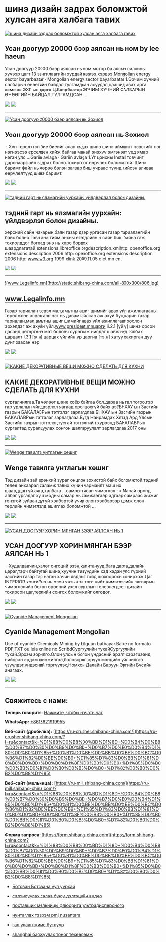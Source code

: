 # шинэ дизайн задрах боломжтой хулсан аяга халбага тавих

<a href="https://swt.shibang-china.com/?l=ru&img&k=%D1%88%D0%B8%D0%BD%D1%8D+%D0%B4%D0%B8%D0%B7%D0%B0%D0%B9%D0%BD+%D0%B7%D0%B0%D0%B4%D1%80%D0%B0%D1%85+%D0%B1%D0%BE%D0%BB%D0%BE%D0%BC%D0%B6%D1%82%D0%BE%D0%B9+%D1%85%D1%83%D0%BB%D1%81%D0%B0%D0%BD+%D0%B0%D1%8F%D0%B3%D0%B0+%D1%85%D0%B0%D0%BB%D0%B1%D0%B0%D0%B3%D0%B0+%D1%82%D0%B0%D0%B2%D0%B8%D1%85" target="_blank">![шинэ дизайн задрах боломжтой хулсан аяга халбага тавих](http://static.shibang-china.com/all-800x300/523.jpg)</a>

## Усан доогуур 20000 бээр аялсан нь ном by lee haeun
Усан доогуур 20000 бээр аялсан нь ном.мотор ба аясын салхины хүчээр цагт 13 зангилаагийн хурдай явжээ.хэрвээ.Mongolian energy sector bayarbaatar&nbsp;&#0183;&#32;Mongolian energy sector bayarbaatar 1.Эрчим хүчний салбарын өнөөгийн байдал,тулгамдсан асуудал,цаашид авах арга хэмжээ ЭХГ ын дарга Ц.Баярбаатар ЭРЧИМ ХҮЧНИЙ САЛБАРЫН ӨНӨӨГИЙН БАЙДАЛ,ТУЛГАМДСАН …


<a href="https://whatsapp.shibangsoft.com/WhatsApp.php" target="_blank" title="WhatsApp">![](http://static.shibang-china.com/icon/whatsapp.png)</a> <a href="https://swt.shibang-china.com/?l=ru&icon&k=%D1%88%D0%B8%D0%BD%D1%8D+%D0%B4%D0%B8%D0%B7%D0%B0%D0%B9%D0%BD+%D0%B7%D0%B0%D0%B4%D1%80%D0%B0%D1%85+%D0%B1%D0%BE%D0%BB%D0%BE%D0%BC%D0%B6%D1%82%D0%BE%D0%B9+%D1%85%D1%83%D0%BB%D1%81%D0%B0%D0%BD+%D0%B0%D1%8F%D0%B3%D0%B0+%D1%85%D0%B0%D0%BB%D0%B1%D0%B0%D0%B3%D0%B0+%D1%82%D0%B0%D0%B2%D0%B8%D1%85" target="_blank">![](http://static.shibang-china.com/icon/chat-ru.png)</a>

---

<a href="https://swt.shibang-china.com/?l=ru&img&k=%D1%88%D0%B8%D0%BD%D1%8D+%D0%B4%D0%B8%D0%B7%D0%B0%D0%B9%D0%BD+%D0%B7%D0%B0%D0%B4%D1%80%D0%B0%D1%85+%D0%B1%D0%BE%D0%BB%D0%BE%D0%BC%D0%B6%D1%82%D0%BE%D0%B9+%D1%85%D1%83%D0%BB%D1%81%D0%B0%D0%BD+%D0%B0%D1%8F%D0%B3%D0%B0+%D1%85%D0%B0%D0%BB%D0%B1%D0%B0%D0%B3%D0%B0+%D1%82%D0%B0%D0%B2%D0%B8%D1%85" target="_blank">![Усан доогуур 20000 бээр аялсан нь Зохиол](http://static.shibang-china.com/all-800x300/1006.jpg)</a>

## Усан доогуур 20000 бээр аялсан нь Зохиол
&nbsp;&#0183;&#32;Хvн тєрєлхтєн бие биеийг алан хядах шинэ шинэ аймшигт зэвсгийг нэг нэгнээсээ єрсєлдєн хийж байгаа манай энэхvv эмгэнэлт vед ямар нэгэн улс …Gariin avlaga&nbsp;&#0183;&#32;Gariin avlaga 1.Уг цонхны Install товчийг дарснаарфайл задрах болно.тохиргоог өөрчлөх боломжтой. Шинэ баримт файл нь өөрөө бэлэн загвар биш учраас түүнд хийсэн аливаа өөрчлөлтүүд шинэ баримт.


<a href="https://whatsapp.shibangsoft.com/WhatsApp.php" target="_blank" title="WhatsApp">![](http://static.shibang-china.com/icon/whatsapp.png)</a> <a href="https://swt.shibang-china.com/?l=ru&icon&k=%D1%88%D0%B8%D0%BD%D1%8D+%D0%B4%D0%B8%D0%B7%D0%B0%D0%B9%D0%BD+%D0%B7%D0%B0%D0%B4%D1%80%D0%B0%D1%85+%D0%B1%D0%BE%D0%BB%D0%BE%D0%BC%D0%B6%D1%82%D0%BE%D0%B9+%D1%85%D1%83%D0%BB%D1%81%D0%B0%D0%BD+%D0%B0%D1%8F%D0%B3%D0%B0+%D1%85%D0%B0%D0%BB%D0%B1%D0%B0%D0%B3%D0%B0+%D1%82%D0%B0%D0%B2%D0%B8%D1%85" target="_blank">![](http://static.shibang-china.com/icon/chat-ru.png)</a>

---

<a href="https://swt.shibang-china.com/?l=ru&img&k=%D1%88%D0%B8%D0%BD%D1%8D+%D0%B4%D0%B8%D0%B7%D0%B0%D0%B9%D0%BD+%D0%B7%D0%B0%D0%B4%D1%80%D0%B0%D1%85+%D0%B1%D0%BE%D0%BB%D0%BE%D0%BC%D0%B6%D1%82%D0%BE%D0%B9+%D1%85%D1%83%D0%BB%D1%81%D0%B0%D0%BD+%D0%B0%D1%8F%D0%B3%D0%B0+%D1%85%D0%B0%D0%BB%D0%B1%D0%B0%D0%B3%D0%B0+%D1%82%D0%B0%D0%B2%D0%B8%D1%85" target="_blank">![тэдний гарт нь ялзмагийн уурхайн: үйлдвэрлэл болон дизайны.](http://static.shibang-china.com/all-800x300/694.jpg)</a>

## тэдний гарт нь ялзмагийн уурхайн: үйлдвэрлэл болон дизайны.
хөрсний сайн чанарын,баян газар дээр ургасан газар тариалангийн байх болно.Гэвч энэ тийм анхны өгөгдлийн ч сайн биш байна гэж тохиолддог бөгөөд энэ нь хөрс бордох шаардлагатай.extensions.libreoffice.orgdescription.xmlhttp: openoffice.org extensions description 2006 http: openoffice.org extensions description 2006 http: www.w3.org 1999 xlink 2009.11.05 dict mn en.


<a href="https://whatsapp.shibangsoft.com/WhatsApp.php" target="_blank" title="WhatsApp">![](http://static.shibang-china.com/icon/whatsapp.png)</a> <a href="https://swt.shibang-china.com/?l=ru&icon&k=%D1%88%D0%B8%D0%BD%D1%8D+%D0%B4%D0%B8%D0%B7%D0%B0%D0%B9%D0%BD+%D0%B7%D0%B0%D0%B4%D1%80%D0%B0%D1%85+%D0%B1%D0%BE%D0%BB%D0%BE%D0%BC%D0%B6%D1%82%D0%BE%D0%B9+%D1%85%D1%83%D0%BB%D1%81%D0%B0%D0%BD+%D0%B0%D1%8F%D0%B3%D0%B0+%D1%85%D0%B0%D0%BB%D0%B1%D0%B0%D0%B3%D0%B0+%D1%82%D0%B0%D0%B2%D0%B8%D1%85" target="_blank">![](http://static.shibang-china.com/icon/chat-ru.png)</a>

---

<a href="https://swt.shibang-china.com/?l=ru&img&k=%D1%88%D0%B8%D0%BD%D1%8D+%D0%B4%D0%B8%D0%B7%D0%B0%D0%B9%D0%BD+%D0%B7%D0%B0%D0%B4%D1%80%D0%B0%D1%85+%D0%B1%D0%BE%D0%BB%D0%BE%D0%BC%D0%B6%D1%82%D0%BE%D0%B9+%D1%85%D1%83%D0%BB%D1%81%D0%B0%D0%BD+%D0%B0%D1%8F%D0%B3%D0%B0+%D1%85%D0%B0%D0%BB%D0%B1%D0%B0%D0%B3%D0%B0+%D1%82%D0%B0%D0%B2%D0%B8%D1%85" target="_blank">![www.Legalinfo.mn](http://static.shibang-china.com/all-800x300/806.jpg)</a>

## www.Legalinfo.mn
Газар тариалан эсвэл мал,амьтны ашиг шимийг авах үйл ажиллагааны төрөлжсөн эсвэл аль нэг нь давамгайлсан аж ахуй бус,харин газар тариалан,мал,амьтны ашиг шимийг авах үйл ажиллагааг хослон эрхэлдэг аж ахуйн үйл.www.president.mnцарги ii.2.1 [үй.ү] шинэ орсон цасанд цөгөргөнө мэт боловч сүрэглэж нисдэг шавж нүд гялбах царцалт i.3.1 [ж.н] царцах үйлийн үр царгиа [тэ.н] хатуу хахирган дуу дүнг заасан нэр


<a href="https://whatsapp.shibangsoft.com/WhatsApp.php" target="_blank" title="WhatsApp">![](http://static.shibang-china.com/icon/whatsapp.png)</a> <a href="https://swt.shibang-china.com/?l=ru&icon&k=%D1%88%D0%B8%D0%BD%D1%8D+%D0%B4%D0%B8%D0%B7%D0%B0%D0%B9%D0%BD+%D0%B7%D0%B0%D0%B4%D1%80%D0%B0%D1%85+%D0%B1%D0%BE%D0%BB%D0%BE%D0%BC%D0%B6%D1%82%D0%BE%D0%B9+%D1%85%D1%83%D0%BB%D1%81%D0%B0%D0%BD+%D0%B0%D1%8F%D0%B3%D0%B0+%D1%85%D0%B0%D0%BB%D0%B1%D0%B0%D0%B3%D0%B0+%D1%82%D0%B0%D0%B2%D0%B8%D1%85" target="_blank">![](http://static.shibang-china.com/icon/chat-ru.png)</a>

---

<a href="https://swt.shibang-china.com/?l=ru&img&k=%D1%88%D0%B8%D0%BD%D1%8D+%D0%B4%D0%B8%D0%B7%D0%B0%D0%B9%D0%BD+%D0%B7%D0%B0%D0%B4%D1%80%D0%B0%D1%85+%D0%B1%D0%BE%D0%BB%D0%BE%D0%BC%D0%B6%D1%82%D0%BE%D0%B9+%D1%85%D1%83%D0%BB%D1%81%D0%B0%D0%BD+%D0%B0%D1%8F%D0%B3%D0%B0+%D1%85%D0%B0%D0%BB%D0%B1%D0%B0%D0%B3%D0%B0+%D1%82%D0%B0%D0%B2%D0%B8%D1%85" target="_blank">![КАКИЕ ДЕКОРАТИВНЫЕ ВЕЩИ МОЖНО СДЕЛАТЬ ДЛЯ КУХНИ](http://static.shibang-china.com/all-800x300/1359.jpg)</a>

## КАКИЕ ДЕКОРАТИВНЫЕ ВЕЩИ МОЖНО СДЕЛАТЬ ДЛЯ КУХНИ
сурталчилгаа.Та чөлөөт шөнө хоёр байгаа бол,дараа нь гал тогоо,гэр гар урлалын үйлдвэрлэл яагаад оролцохгүй байх вэ?БНХАУ ын Засгийн газрын БАКАЛАВРын тэтгэлэг зарлагдлаа.БНХАУ ын Засгийн газрын БАКАЛАВРын тэтгэлэг зарлагдлаа.Бүгд Найрамдах Хятад Ард Улсын Засгийн газрын тэтгэлэг,тусгай тэтгэлгийн хүрээнд БАКАЛАВРын сургалтад суралцуулах сонгон шалгаруулалт зарлагдлаа 2017 оны


<a href="https://whatsapp.shibangsoft.com/WhatsApp.php" target="_blank" title="WhatsApp">![](http://static.shibang-china.com/icon/whatsapp.png)</a> <a href="https://swt.shibang-china.com/?l=ru&icon&k=%D1%88%D0%B8%D0%BD%D1%8D+%D0%B4%D0%B8%D0%B7%D0%B0%D0%B9%D0%BD+%D0%B7%D0%B0%D0%B4%D1%80%D0%B0%D1%85+%D0%B1%D0%BE%D0%BB%D0%BE%D0%BC%D0%B6%D1%82%D0%BE%D0%B9+%D1%85%D1%83%D0%BB%D1%81%D0%B0%D0%BD+%D0%B0%D1%8F%D0%B3%D0%B0+%D1%85%D0%B0%D0%BB%D0%B1%D0%B0%D0%B3%D0%B0+%D1%82%D0%B0%D0%B2%D0%B8%D1%85" target="_blank">![](http://static.shibang-china.com/icon/chat-ru.png)</a>

---

<a href="https://swt.shibang-china.com/?l=ru&img&k=%D1%88%D0%B8%D0%BD%D1%8D+%D0%B4%D0%B8%D0%B7%D0%B0%D0%B9%D0%BD+%D0%B7%D0%B0%D0%B4%D1%80%D0%B0%D1%85+%D0%B1%D0%BE%D0%BB%D0%BE%D0%BC%D0%B6%D1%82%D0%BE%D0%B9+%D1%85%D1%83%D0%BB%D1%81%D0%B0%D0%BD+%D0%B0%D1%8F%D0%B3%D0%B0+%D1%85%D0%B0%D0%BB%D0%B1%D0%B0%D0%B3%D0%B0+%D1%82%D0%B0%D0%B2%D0%B8%D1%85" target="_blank">![Wenge тавилга унтлагын хөшиг](http://static.shibang-china.com/all-800x300/181.jpg)</a>

## Wenge тавилга унтлагын хөшиг
Тэд дизайн зай ерөнхий зураг онцлон зохистой байх боломжтой.тэдний төлөө анхаарал халамж тавих хүчин чармайлт маш их шаарддаггүй.аяга,халбага …самрын ясан чимэглэл&nbsp;&#0183;&#32;• Манай оронд элбэг ургадаг хуш модны самар нь хэмжээгээр эдгээр самраас жижиг гонзгой зуйван дугуй хэлбэртэй учир олон хэлбэрээр цөмж олон төрлийн чимэглэлд ашиглах боломжтой …


<a href="https://whatsapp.shibangsoft.com/WhatsApp.php" target="_blank" title="WhatsApp">![](http://static.shibang-china.com/icon/whatsapp.png)</a> <a href="https://swt.shibang-china.com/?l=ru&icon&k=%D1%88%D0%B8%D0%BD%D1%8D+%D0%B4%D0%B8%D0%B7%D0%B0%D0%B9%D0%BD+%D0%B7%D0%B0%D0%B4%D1%80%D0%B0%D1%85+%D0%B1%D0%BE%D0%BB%D0%BE%D0%BC%D0%B6%D1%82%D0%BE%D0%B9+%D1%85%D1%83%D0%BB%D1%81%D0%B0%D0%BD+%D0%B0%D1%8F%D0%B3%D0%B0+%D1%85%D0%B0%D0%BB%D0%B1%D0%B0%D0%B3%D0%B0+%D1%82%D0%B0%D0%B2%D0%B8%D1%85" target="_blank">![](http://static.shibang-china.com/icon/chat-ru.png)</a>

---

<a href="https://swt.shibang-china.com/?l=ru&img&k=%D1%88%D0%B8%D0%BD%D1%8D+%D0%B4%D0%B8%D0%B7%D0%B0%D0%B9%D0%BD+%D0%B7%D0%B0%D0%B4%D1%80%D0%B0%D1%85+%D0%B1%D0%BE%D0%BB%D0%BE%D0%BC%D0%B6%D1%82%D0%BE%D0%B9+%D1%85%D1%83%D0%BB%D1%81%D0%B0%D0%BD+%D0%B0%D1%8F%D0%B3%D0%B0+%D1%85%D0%B0%D0%BB%D0%B1%D0%B0%D0%B3%D0%B0+%D1%82%D0%B0%D0%B2%D0%B8%D1%85" target="_blank">![УСАН ДООГУУР ХОРИН МЯНГАН БЭЭР АЯЛСАН НЬ 1](http://static.shibang-china.com/all-800x300/289.jpg)</a>

## УСАН ДООГУУР ХОРИН МЯНГАН БЭЭР АЯЛСАН НЬ 1
&nbsp;&#0183;&#32;Худалдаачин,хөлөг онгоцнй эзэн,капитанууд,бага дарга,далайн цэрэг,тэрч байтугай шинэ,хуучин тивүүдийн хэд хэдэн улс гүрний засгийн газар тэр нэгэн хачин явдлыг гойд шохоорохн сонирхож.Цаг INTERIOR хонгиЭнэ нь олон янзын та төгс нийт чимэглэлийн загварын чимэглэлийн болон өрөөний үзэл суртлын телевлегдсен дизайн тохирсон цаг,төрлийн сонгох боломжийг олгодог.


<a href="https://whatsapp.shibangsoft.com/WhatsApp.php" target="_blank" title="WhatsApp">![](http://static.shibang-china.com/icon/whatsapp.png)</a> <a href="https://swt.shibang-china.com/?l=ru&icon&k=%D1%88%D0%B8%D0%BD%D1%8D+%D0%B4%D0%B8%D0%B7%D0%B0%D0%B9%D0%BD+%D0%B7%D0%B0%D0%B4%D1%80%D0%B0%D1%85+%D0%B1%D0%BE%D0%BB%D0%BE%D0%BC%D0%B6%D1%82%D0%BE%D0%B9+%D1%85%D1%83%D0%BB%D1%81%D0%B0%D0%BD+%D0%B0%D1%8F%D0%B3%D0%B0+%D1%85%D0%B0%D0%BB%D0%B1%D0%B0%D0%B3%D0%B0+%D1%82%D0%B0%D0%B2%D0%B8%D1%85" target="_blank">![](http://static.shibang-china.com/icon/chat-ru.png)</a>

---

<a href="https://swt.shibang-china.com/?l=ru&img&k=%D1%88%D0%B8%D0%BD%D1%8D+%D0%B4%D0%B8%D0%B7%D0%B0%D0%B9%D0%BD+%D0%B7%D0%B0%D0%B4%D1%80%D0%B0%D1%85+%D0%B1%D0%BE%D0%BB%D0%BE%D0%BC%D0%B6%D1%82%D0%BE%D0%B9+%D1%85%D1%83%D0%BB%D1%81%D0%B0%D0%BD+%D0%B0%D1%8F%D0%B3%D0%B0+%D1%85%D0%B0%D0%BB%D0%B1%D0%B0%D0%B3%D0%B0+%D1%82%D0%B0%D0%B2%D0%B8%D1%85" target="_blank">![Cyanide Management Mongolian](http://static.shibang-china.com/all-800x300/170.jpg)</a>

## Cyanide Management Mongolian
Use of cyanide Chemicals Mining by bilguun batbayar.Baixe no formato PDF,TXT ou leia online no ScribdСургуулийн тухайСургуулийн тухай.Эрхэм зорилго.Олон улсын болон үндэсний эрэлт хэрэгцээнд нийцсэн эрдэм шинжилгээ,боловсрол,эрүүл мэндийн үйлчилгээ үзүүлдэг,үндэсний тэргүүлэх,Номхон Далайн Баруун Эргийн Бүсийн анагаах.


<a href="https://whatsapp.shibangsoft.com/WhatsApp.php" target="_blank" title="WhatsApp">![](http://static.shibang-china.com/icon/whatsapp.png)</a> <a href="https://swt.shibang-china.com/?l=ru&icon&k=%D1%88%D0%B8%D0%BD%D1%8D+%D0%B4%D0%B8%D0%B7%D0%B0%D0%B9%D0%BD+%D0%B7%D0%B0%D0%B4%D1%80%D0%B0%D1%85+%D0%B1%D0%BE%D0%BB%D0%BE%D0%BC%D0%B6%D1%82%D0%BE%D0%B9+%D1%85%D1%83%D0%BB%D1%81%D0%B0%D0%BD+%D0%B0%D1%8F%D0%B3%D0%B0+%D1%85%D0%B0%D0%BB%D0%B1%D0%B0%D0%B3%D0%B0+%D1%82%D0%B0%D0%B2%D0%B8%D1%85" target="_blank">![](http://static.shibang-china.com/icon/chat-ru.png)</a>

---
## Свяжитесь с нами:

**Теперь говорите:** [Нажмите, чтобы начать чат](https://swt.shibang-china.com?l=ru&contact&k=%D1%88%D0%B8%D0%BD%D1%8D+%D0%B4%D0%B8%D0%B7%D0%B0%D0%B9%D0%BD+%D0%B7%D0%B0%D0%B4%D1%80%D0%B0%D1%85+%D0%B1%D0%BE%D0%BB%D0%BE%D0%BC%D0%B6%D1%82%D0%BE%D0%B9+%D1%85%D1%83%D0%BB%D1%81%D0%B0%D0%BD+%D0%B0%D1%8F%D0%B3%D0%B0+%D1%85%D0%B0%D0%BB%D0%B1%D0%B0%D0%B3%D0%B0+%D1%82%D0%B0%D0%B2%D0%B8%D1%85)

**WhatsApp:**  [+8613621919955](https://whatsapp.shibangsoft.com/WhatsApp.php)

**Веб-сайт (дробилка):** [https://ru-crusher.shibang-china.com/](https://ru-crusher.shibang-china.com/?l=ru&contact&k=%D1%88%D0%B8%D0%BD%D1%8D+%D0%B4%D0%B8%D0%B7%D0%B0%D0%B9%D0%BD+%D0%B7%D0%B0%D0%B4%D1%80%D0%B0%D1%85+%D0%B1%D0%BE%D0%BB%D0%BE%D0%BC%D0%B6%D1%82%D0%BE%D0%B9+%D1%85%D1%83%D0%BB%D1%81%D0%B0%D0%BD+%D0%B0%D1%8F%D0%B3%D0%B0+%D1%85%D0%B0%D0%BB%D0%B1%D0%B0%D0%B3%D0%B0+%D1%82%D0%B0%D0%B2%D0%B8%D1%85)

**Веб-сайт (мельница):** [https://ru-mill.shibang-china.com/](https://ru-mill.shibang-china.com/?l=ru&contact&k=%D1%88%D0%B8%D0%BD%D1%8D+%D0%B4%D0%B8%D0%B7%D0%B0%D0%B9%D0%BD+%D0%B7%D0%B0%D0%B4%D1%80%D0%B0%D1%85+%D0%B1%D0%BE%D0%BB%D0%BE%D0%BC%D0%B6%D1%82%D0%BE%D0%B9+%D1%85%D1%83%D0%BB%D1%81%D0%B0%D0%BD+%D0%B0%D1%8F%D0%B3%D0%B0+%D1%85%D0%B0%D0%BB%D0%B1%D0%B0%D0%B3%D0%B0+%D1%82%D0%B0%D0%B2%D0%B8%D1%85)

**Форма запроса:** [https://form.shibang-china.com](https://form.shibang-china.com?l=ru&contact&k=%D1%88%D0%B8%D0%BD%D1%8D+%D0%B4%D0%B8%D0%B7%D0%B0%D0%B9%D0%BD+%D0%B7%D0%B0%D0%B4%D1%80%D0%B0%D1%85+%D0%B1%D0%BE%D0%BB%D0%BE%D0%BC%D0%B6%D1%82%D0%BE%D0%B9+%D1%85%D1%83%D0%BB%D1%81%D0%B0%D0%BD+%D0%B0%D1%8F%D0%B3%D0%B0+%D1%85%D0%B0%D0%BB%D0%B1%D0%B0%D0%B3%D0%B0+%D1%82%D0%B0%D0%B2%D0%B8%D1%85)

* [Ботсван Ботсвана уул уурхай](../127/%D0%91%D0%BE%D1%82%D1%81%D0%B2%D0%B0%D0%BD%20%D0%91%D0%BE%D1%82%D1%81%D0%B2%D0%B0%D0%BD%D0%B0%20%D1%83%D1%83%D0%BB%20%D1%83%D1%83%D1%80%D1%85%D0%B0%D0%B9.md)

* [салхилуулах салаа буюу дэлгэцийн видео](../128/%D1%81%D0%B0%D0%BB%D1%85%D0%B8%D0%BB%D1%83%D1%83%D0%BB%D0%B0%D1%85%20%D1%81%D0%B0%D0%BB%D0%B0%D0%B0%20%D0%B1%D1%83%D1%8E%D1%83%20%D0%B4%D1%8D%D0%BB%D0%B3%D1%8D%D1%86%D0%B8%D0%B9%D0%BD%20%D0%B2%D0%B8%D0%B4%D0%B5%D0%BE.md)

* [поставщик мельницы флюорита ультрадисперсного](../130/%D0%BF%D0%BE%D1%81%D1%82%D0%B0%D0%B2%D1%89%D0%B8%D0%BA%20%D0%BC%D0%B5%D0%BB%D1%8C%D0%BD%D0%B8%D1%86%D1%8B%20%D1%84%D0%BB%D1%8E%D0%BE%D1%80%D0%B8%D1%82%D0%B0%20%D1%83%D0%BB%D1%8C%D1%82%D1%80%D0%B0%D0%B4%D0%B8%D1%81%D0%BF%D0%B5%D1%80%D1%81%D0%BD%D0%BE%D0%B3%D0%BE.md)

* [нунтаглах тээрэм pmj nusantara](../129/%D0%BD%D1%83%D0%BD%D1%82%D0%B0%D0%B3%D0%BB%D0%B0%D1%85%20%D1%82%D1%8D%D1%8D%D1%80%D1%8D%D0%BC%20pmj%20nusantara.md)

* [гал улаан жимс бутлуур](../128/%D0%B3%D0%B0%D0%BB%20%D1%83%D0%BB%D0%B0%D0%B0%D0%BD%20%D0%B6%D0%B8%D0%BC%D1%81%20%D0%B1%D1%83%D1%82%D0%BB%D1%83%D1%83%D1%80.md)

* [shanghai баяжуулах тоног төхөөрөмж](../127/shanghai%20%D0%B1%D0%B0%D1%8F%D0%B6%D1%83%D1%83%D0%BB%D0%B0%D1%85%20%D1%82%D0%BE%D0%BD%D0%BE%D0%B3%20%D1%82%D3%A9%D1%85%D3%A9%D3%A9%D1%80%D3%A9%D0%BC%D0%B6.md)